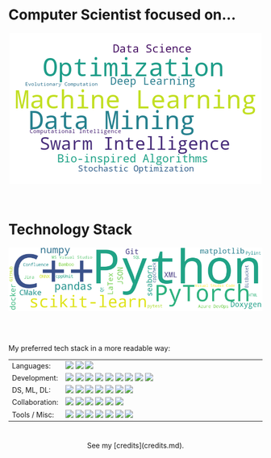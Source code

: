 # Computer Scientist focused on...

<p align="center"> <img src="./images/topics-wordcloud.png"> </p>

<br>

# Technology Stack

<p align="center">
<img src="./images/tech-stack-wordcloud.png" alt="Technology Stack as Word Cloud" width="800">
</p>

<br>
<br>

My preferred tech stack in a more readable way:

<table width="100%">
<tr>
  <td width="20%">Languages:</td>
  <td>
      <img src="https://img.shields.io/static/v1?logo=c&label=&message=C&color=36465D&style=flat-square">
      <img src="https://img.shields.io/static/v1?logo=cplusplus&label=&message=C%2b%2b&color=36465D&style=flat-square">
      <img src="https://img.shields.io/static/v1?logo=python&label=&message=Python&color=36465D&style=flat-square">
  </td>
</tr>
<tr>
  <td width="20%">Development:</td>
  <td>
      <img src="https://img.shields.io/static/v1?logo=visual-studio&label=&message=MS%20Visual%20Studio&color=36465D&style=flat-square">
      <img src="https://img.shields.io/static/v1?logo=visual-studio-code&label=&message=Visual%20Studio%20Code&color=36465D&style=flat-square">
      <img src="https://img.shields.io/static/v1?logo=cmake&label=&message=CMake&color=36465D&style=flat-square">
      <img src="https://img.shields.io/static/v1?logo=qt&label=&message=Qt&color=36465D&style=flat-square">
      <img src="https://img.shields.io/static/v1?logo=cppcheck&label=&message=cppCheck&color=36465D&style=flat-square">
      <img src="https://img.shields.io/static/v1?logo=pylint&label=&message=Pylint&color=36465D&style=flat-square">
      <img src="https://img.shields.io/static/v1?logo=cppunit&label=&message=cppUnit&color=36465D&style=flat-square">
      <img src="https://img.shields.io/static/v1?logo=pytest&label=&message=pytest&color=36465D&style=flat-square">
      <img src="https://img.shields.io/static/v1?logo=doxygen&label=&message=Doxygen&color=36465D&style=flat-square">
  </td>
</tr>
<tr>
  <td width="20%">DS, ML, DL:</td>
  <td>
      <img src="https://img.shields.io/static/v1?logo=numpy&label=&message=numpy&color=36465D&style=flat-square">
      <img src="https://img.shields.io/static/v1?logo=pandas&label=&message=pandas&color=36465D&style=flat-square">
      <img src="https://img.shields.io/static/v1?logo=matplotlib&label=&message=matplotlib&color=36465D&style=flat-square">
      <img src="https://img.shields.io/static/v1?logo=seaborn&label=&message=seaborn&color=36465D&style=flat-square">
      <img src="https://img.shields.io/static/v1?logo=scikit-learn&label=&message=scikit-learn&color=36465D&style=flat-square">
      <img src="https://img.shields.io/static/v1?logo=pytorch&label=&message=PyTorch&color=36465D&style=flat-square">
      <img src="https://img.shields.io/static/v1?logo=onnx&label=&message=ONNX%20Runtime&color=36465D&style=flat-square">
  </td>
</tr>
<tr>
  <td width="20%">Collaboration:</td>
  <td>
      <img src="https://img.shields.io/static/v1?logo=azure-devops&label=&message=Azure%20DevOps&color=36465D&style=flat-square">
      <img src="https://img.shields.io/static/v1?logo=github&label=&message=GitHub&color=36465D&style=flat-square">
      <img src="https://img.shields.io/static/v1?logo=jira&label=&message=Jira&color=36465D&style=flat-square">
      <img src="https://img.shields.io/static/v1?logo=confluence&label=&message=Confluence&color=36465D&style=flat-square">
      <img src="https://img.shields.io/static/v1?logo=bamboo&label=&message=Bamboo&color=36465D&style=flat-square">
      <img src="https://img.shields.io/static/v1?logo=bitbucket&label=&message=BitBucket&color=36465D&style=flat-square">
  </td>
</tr>
<tr>
  <td width="20%">Tools / Misc:</td>
  <td>
      <img src="https://img.shields.io/static/v1?logo=git&label=&message=Git&color=36465D&style=flat-square">
      <img src="https://img.shields.io/static/v1?logo=docker&label=&message=docker&color=36465D&style=flat-square">
      <img src="https://img.shields.io/static/v1?logo=latex&label=&message=LaTex&color=36465D&style=flat-square">
      <img src="https://img.shields.io/static/v1?logo=sql&label=&message=SQL&color=36465D&style=flat-square">
      <img src="https://img.shields.io/static/v1?logo=json&label=&message=JSON&color=36465D&style=flat-square">
      <img src="https://img.shields.io/static/v1?logo=xml&label=&message=XML&color=36465D&style=flat-square">
      <img src="https://img.shields.io/static/v1?logo=html&label=&message=HTML&color=36465D&style=flat-square">
  </td>
</tr>
</table>

#
<p align="center">
See my [credits](credits.md).
</p>
